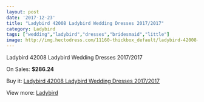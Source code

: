```yaml
---
layout: post
date: '2017-12-23'
title: "Ladybird 42008 Ladybird Wedding Dresses 2017/2017"
category: Ladybird
tags: ["wedding","ladybird","dresses","bridesmaid","little"]
image: http://img.hectodress.com/11160-thickbox_default/ladybird-42008-ladybird-wedding-dresses-2012-2013.jpg
---
```

Ladybird 42008 Ladybird Wedding Dresses 2017/2017

On Sales: **$286.24**
<a href="https://www.hectodress.com/ladybird/5500-ladybird-42008-ladybird-wedding-dresses-2012-2013.html"><amp-img layout="responsive" width="600" height="600" src="//img.hectodress.com/11160-thickbox_default/ladybird-42008-ladybird-wedding-dresses-2012-2013.jpg" alt="Ladybird 42008 Ladybird Wedding Dresses 2017/2017 0" /></a>

Buy it: [Ladybird 42008 Ladybird Wedding Dresses 2017/2017](https://www.hectodress.com/ladybird/5500-ladybird-42008-ladybird-wedding-dresses-2012-2013.html "Ladybird 42008 Ladybird Wedding Dresses 2017/2017")

View more: [Ladybird](https://www.hectodress.com/92-ladybird "Ladybird")